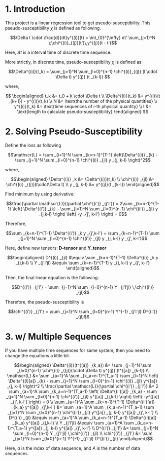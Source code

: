 # 1. Introduction

This project is a linear regression tool to get pseudo-susceptibility. This pseudo-susceptibility $\chi$ is defined as following.

$$\Delta t \cdot \frac{d}{dt}y^{(i)}(t) = \int_{0}^{\infty} dt' \sum_{j=1}^N \;\chi^{(i)}_{(j)}(t')\,y^{(j)}(t - t')$$

Here, $\Delta t$ is a interval time of discrete time sequence.

More strictly, in discrete time, pseudo-susceptibility $\chi$ is defined as

$$\Delta^{(i)}(t_k) = \sum_{j=1}^N \sum_{l=0}^{n-1} \chi^{(i)}_{(j)} (l \cdot \Delta t) y^{(j)} (t _{k-l}) $$

where,

$$
\begin{aligned}
t_k &= t_0 + k \cdot \Delta t
\\
\Delta^{(i)}(t_k) &= y^{(i)}(t _{k+1}) - y^{(i)}(t_k)
\\
N &= \text{the number of the physical quantities}
\\
y^{(i)}(t_k) &= \text{time sequences of i-th physical quantity}
\\
l &= \text{length to calculate pseudo-susceptibility}
\end{aligned}
$$

# 2. Solving Pseudo-Susceptibility
Define the loss as following

$$\mathscr{L} = \sum _{i=1}^N \sum _{k=n-1}^{T-1} \left(\Delta^{(i)} _{k} - \sum _{j=1}^N \sum _{l=0}^{n-1} \chi^{(i)} _{jl} y _{j, k-l} \right)^2$$

where,

$$\begin{aligned}
\Delta^{(i)} _k &= \Delta^{(i)}(t_k)
\\
\chi^{(i)} _{jl} &= \chi^{(i)} _{(j)}(l\cdot\Delta t)
\\
y _{j, k-l} &= y^{(j)}(t _{k-l})
\end{aligned}$$

Find minimum by using derivative:

$$\frac{\partial \mathscr{L}}{\partial \chi^{(i')} _{j'l'}} = 2\sum _{k=n-1}^{T-1} \left( \Delta^{(i')} _{k} - \sum _{j=1}^N \sum _{l=0}^{n-1} \chi^{(i')} _{jl} y _{j,k-l} \right) \left( -y _{j', k-l'} \right) = 0$$

Therefore,

$$\sum _{k=n-1}^{T-1} \Delta^{(i')} _k y _{j',k-l'} = \sum _{k=n-1}^{T-1} \sum _{j=1}^N \sum _{l=0}^{n-1} \chi^{(i')} _{jl} y _{j, k-l} y _{j', k-l'}$$

Here, define new tensors: **D-tensor** and **Y_tensor**

$$\begin{aligned}
D^{(i)} _{jl} &\equiv \sum _{k=n-1}^{T-1} \Delta^{(i)} _k y _{j,k-l}
\\
Y _{j'l'jl} &\equiv \sum _{k=n-1}^{T-1} y _{j, k-l} y _{j', k-l'}
\end{aligned}$$

Then, the final linear equation is the following:

$$D^{(i')} _{j'l'} = \sum _{j=1}^N \sum _{l=0}^{n-1} Y _{j'l'jl} \,\chi^{(i')} _{jl}$$

Therefore, the pseudo-susceptibility is

$$\chi^{(i')} _{j'l'} = \sum _{j=1}^N \sum _{l=0}^{n-1} Y^{-1} _{j'l'jl} D^{(i')} _{jl}$$

# 3. w/ Multiple Sequences
If you have multiple time sequences for same system, then you need to change the equations a little bit.

$$\begin{aligned}
\Delta^{(i)}(t^{[a]} _{k_a}) &= \sum _{j=1}^N \sum _{l=0}^{n-1} \chi^{(i)} _{(j)}(l\cdot \Delta t) y^{(j)} (t^{[a]} _{k-l})
\\
\mathscr{L} &= \sum _{a=1}^A \sum _{k_a=n-1}^{T_a-1} \sum _{i=1}^N \left( \Delta^{(i)[a]} _{k} - \sum _{j=1}^N \sum _{l=0}^{n-1} \chi^{(i)} _{jl} y^{[a]} _{j, k-l} \right)^2 
\\
\frac{\partial \mathscr{L}}{\partial \chi^{(i')} _{j'l'}} &= 2 \sum _{a=1}^A \sum _{k_a=n-1}^{T_a-1} \left( \Delta^{(i')[a]} _{k_a} - \sum _{j=1}^N \sum _{l=0}^{n-1} \chi^{(i')} _{jl} y^{[a]} _{j,k-l} \right) \left( -y^{[a]} _{j', k-l'} \right) = 0
\\
\sum _{a=1}^A \sum _{k=n-1}^{T-1} \Delta^{(i')[a]} _{k_a} y^{[a]} _{j',k-l'} &= \sum _{a=1}^A \sum _{k_a=n-1}^{T_a-1} \sum _{j=1}^N \sum _{l=0}^{n-1} \chi^{(i')} _{jl} y^{[a]} _{j, k-l} y^{[a]} _{j', k-l'}
\\
D^{(i)} _{jl} &\equiv \sum _{a=1}^A \sum _{k_a=n-1}^{T_a-1} \Delta^{(i)[a]} _{k_a} y^{[a]} _{j,k-l}
\\
Y _{j'l'jl} &\equiv \sum _{a=1}^A \sum _{k_a=n-1}^{T_a-1} y^{[a]} _{j, k-l} y^{[a]} _{j', k-l'}
\\
D^{(i')} _{j'l'} &= \sum _{j=1}^N \sum _{l=0}^{n-1} Y _{j'l'jl} \,\chi^{(i')} _{jl}
\\
\chi^{(i')} _{j'l'} &= \sum _{j=1}^N \sum _{l=0}^{n-1} Y^{-1} _{j'l'jl} D^{(i')} _{jl}
\end{aligned}$$

Here, $a$ is the index of data sequence, and $A$ is the number of data sequences.
